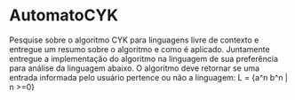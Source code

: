 # AutomatoCYK

Pesquise sobre o algoritmo CYK para linguagens livre de contexto e entregue um resumo sobre o algoritmo e como é aplicado. Juntamente entregue a implementação do algoritmo na linguagem de sua preferência para análise da linguagem abaixo. O algoritmo deve retornar se uma entrada informada pelo usuário pertence ou não a linguagem:
L = {a^n b^n | n >=0}
